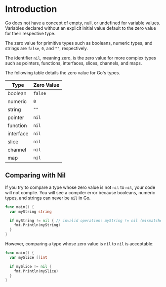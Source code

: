 # Introduction

Go does not have a concept of empty, null, or undefined for variable values. Variables declared without an explicit initial value default to the zero value for their respective type.

The zero value for primitive types such as booleans, numeric types, and strings are `false`, `0`, and `""`, respectively.

The identifier `nil`, meaning zero, is the zero value for more complex types such as pointers, functions, interfaces, slices, channels, and maps.

The following table details the zero value for Go's types.

| Type      | Zero Value |
| --------- | ---------- |
| boolean   | `false`    |
| numeric   | `0`        |
| string    | `""`       |
| pointer   | `nil`      |
| function  | `nil`      |
| interface | `nil`      |
| slice     | `nil`      |
| channel   | `nil`      |
| map       | `nil`      |

## Comparing with Nil

If you try to compare a type whose zero value is not `nil` to `nil`, your code will not compile. You will see a compiler error because booleans, numeric types, and strings can never be `nil` in Go.

```go
func main() {
  var myString string

  if myString != nil { // invalid operation: myString != nil (mismatched types string and nil)
    fmt.Println(myString)
  }
}
```

However, comparing a type whose zero value is `nil` to `nil` is acceptable:

```go
func main() {
  var mySlice []int

  if mySlice != nil {
    fmt.Println(mySlice)
  }
}
```
